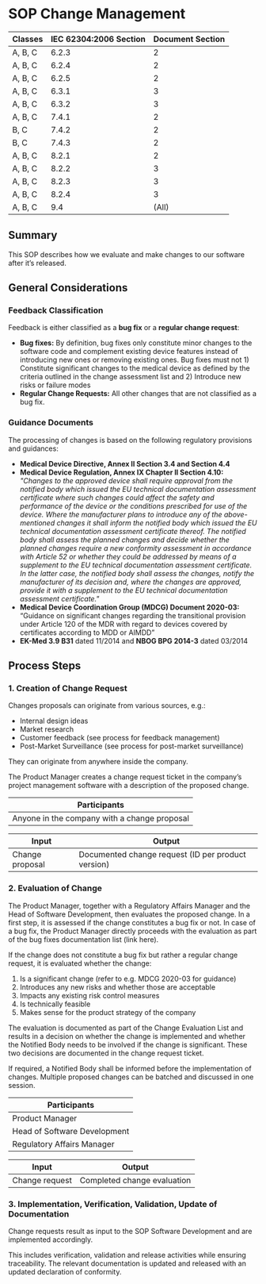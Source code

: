 # SOP Change Management

| Classes | IEC 62304:2006 Section | Document Section |
|---------|------------------------|------------------|
| A, B, C | 6.2.3                  | 2                |
| A, B, C | 6.2.4                  | 2                |
| A, B, C | 6.2.5                  | 2                |
| A, B, C | 6.3.1                  | 3                |
| A, B, C | 6.3.2                  | 3                |
| A, B, C | 7.4.1                  | 2                |
| B, C    | 7.4.2                  | 2                |
| B, C    | 7.4.3                  | 2                |
| A, B, C | 8.2.1                  | 2                |
| A, B, C | 8.2.2                  | 3                |
| A, B, C | 8.2.3                  | 3                |
| A, B, C | 8.2.4                  | 3                |
| A, B, C | 9.4                    | (All)            |

## Summary

This SOP describes how we evaluate and make changes to our software after it’s released.

## General Considerations

### Feedback Classification

Feedback is either classified as a **bug fix** or a **regular change request**:

* **Bug fixes:** By definition, bug fixes only constitute minor changes to the software code and complement
  existing device features instead of introducing new ones or removing existing ones. Bug fixes must
  not 1) Constitute significant changes to the medical device as defined by the criteria outlined in the
  change assessment list and 2) Introduce new risks or failure modes
* **Regular Change Requests:** All other changes that are not classified as a bug fix.

### Guidance Documents

The processing of changes is based on the following regulatory provisions and guidances:

* **Medical Device Directive, Annex II Section 3.4 and Section 4.4**
* **Medical Device Regulation, Annex IX Chapter II Section 4.10:** *"Changes to the approved device shall
  require approval from the notified body which issued the EU technical documentation assessment certificate
  where such changes could affect the safety and performance of the device or the conditions prescribed for
  use of the device. Where the manufacturer plans to introduce any of the above-mentioned changes it shall
  inform the notified body which issued the EU technical documentation assessment certificate thereof. The
  notified body shall assess the planned changes and decide whether the planned changes require a new
  conformity assessment in accordance with Article 52 or whether they could be addressed by means of a
  supplement to the EU technical documentation assessment certificate. In the latter case, the notified body
  shall assess the changes, notify the manufacturer of its decision and, where the changes are approved,
  provide it with a supplement to the EU technical documentation assessment certificate."*
* **Medical Device Coordination Group (MDCG) Document 2020-03:** “Guidance on significant changes regarding
  the transitional provision under Article 120 of the MDR with regard to devices covered by certificates
  according to MDD or AIMDD”
* **EK-Med 3.9 B31** dated 11/2014 and **NBOG BPG 2014-3** dated 03/2014

## Process Steps

### 1. Creation of Change Request

Changes proposals can originate from various sources, e.g.:

* Internal design ideas
* Market research
* Customer feedback (see process for feedback management)
* Post-Market Surveillance (see process for post-market surveillance)

They can originate from anywhere inside the company.

The Product Manager creates a change request ticket in the company’s project management software with a
description of the proposed change.

| Participants                                 |
|----------------------------------------------|
| Anyone in the company with a change proposal |

| Input           | Output                                                   |
|-----------------|----------------------------------------------------------|
| Change proposal | Documented change request (ID per product version) |

### 2. Evaluation of Change

The Product Manager, together with a Regulatory Affairs Manager and the Head of Software Development, then
evaluates the proposed change. In a first step, it is assessed if the change constitutes a bug fix or not. In
case of a bug fix, the Product Manager directly proceeds with the evaluation as part of the bug fixes
documentation list (link here).

If the change does not constitute a bug fix but rather a regular change request, it is evaluated whether the
change:

1. Is a significant change (refer to e.g. MDCG 2020-03 for guidance)
2. Introduces any new risks and whether those are acceptable
3. Impacts any existing risk control measures
4. Is technically feasible
5. Makes sense for the product strategy of the company

The evaluation is documented as part of the Change Evaluation List and results in a decision on whether the change is implemented and whether the Notified Body needs to be involved if the change is significant. These two decisions are documented in the change request ticket.

If required, a Notified Body shall be informed before the implementation of changes.
Multiple proposed changes can be batched and discussed in one session.

| Participants                 |
|------------------------------|
| Product Manager              |
| Head of Software Development |
| Regulatory Affairs Manager   |

| Input          | Output                      |
|----------------|-----------------------------|
| Change request | Completed change evaluation |

### 3. Implementation, Verification, Validation, Update of Documentation

Change requests result as input to the SOP Software Development and are implemented accordingly.

This includes verification, validation and release activities while ensuring traceability. The relevant
documentation is updated and released with an updated declaration of conformity.
